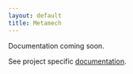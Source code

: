 ```yaml
---
layout: default
title: Metamech
---
```

Documentation coming soon.

See project specific [documentation](/metamech).